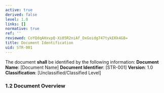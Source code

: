 ```yaml
---
active: true
derived: false
level: 1.0
links: []
normative: true
ref: ''
reviewed: CoYQdqAHxvpQ-Xi05R2niAf_DxGoidg747tykEKk4G8=
title: Document Identification
uid: STR-001
---
```


The document **shall** be identified by the following information:
**Document Name**: [Document Name]
**Document Identifier**: [STR-001]
**Version**: 1.0
**Classification**: [Unclassified/Classified Level]

### 1.2 Document Overview
